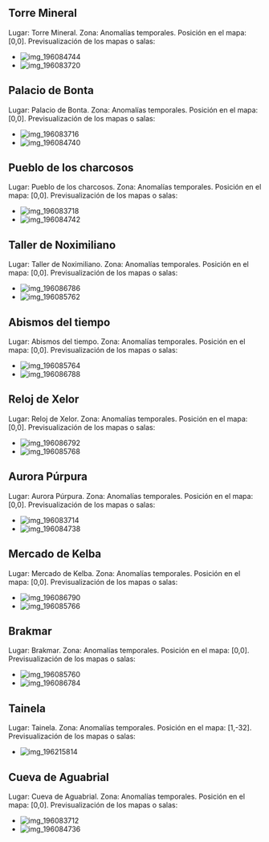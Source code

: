 ## Torre Mineral
Lugar: Torre Mineral.
Zona: Anomalías temporales.
Posición en el mapa: [0,0].
Previsualización de los mapas o salas:
- ![img_196084744](https://media.discordapp.net/attachments/1115311447145193482/1115345395330072586/196084744.jpg)
- ![img_196083720](https://media.discordapp.net/attachments/1115311447145193482/1115345361381363802/196083720.jpg)

## Palacio de Bonta
Lugar: Palacio de Bonta.
Zona: Anomalías temporales.
Posición en el mapa: [0,0].
Previsualización de los mapas o salas:
- ![img_196083716](https://media.discordapp.net/attachments/1115311447145193482/1115345355219931247/196083716.jpg)
- ![img_196084740](https://media.discordapp.net/attachments/1115311447145193482/1115345372785692702/196084740.jpg)

## Pueblo de los charcosos
Lugar: Pueblo de los charcosos.
Zona: Anomalías temporales.
Posición en el mapa: [0,0].
Previsualización de los mapas o salas:
- ![img_196083718](https://media.discordapp.net/attachments/1115311447145193482/1115345359573614675/196083718.jpg)
- ![img_196084742](https://media.discordapp.net/attachments/1115311447145193482/1115345375042215936/196084742.jpg)

## Taller de Noximiliano
Lugar: Taller de Noximiliano.
Zona: Anomalías temporales.
Posición en el mapa: [0,0].
Previsualización de los mapas o salas:
- ![img_196086786](https://media.discordapp.net/attachments/1115311447145193482/1115345423788413009/196086786.jpg)
- ![img_196085762](https://media.discordapp.net/attachments/1115311447145193482/1115345407447420998/196085762.jpg)

## Abismos del tiempo
Lugar: Abismos del tiempo.
Zona: Anomalías temporales.
Posición en el mapa: [0,0].
Previsualización de los mapas o salas:
- ![img_196085764](https://media.discordapp.net/attachments/1115311447145193482/1115345410052067388/196085764.jpg)
- ![img_196086788](https://media.discordapp.net/attachments/1115311447145193482/1115345444017541271/196086788.jpg)

## Reloj de Xelor
Lugar: Reloj de Xelor.
Zona: Anomalías temporales.
Posición en el mapa: [0,0].
Previsualización de los mapas o salas:
- ![img_196086792](https://media.discordapp.net/attachments/1115311447145193482/1115345450497745017/196086792.jpg)
- ![img_196085768](https://media.discordapp.net/attachments/1115311447145193482/1115345417966731314/196085768.jpg)

## Aurora Púrpura
Lugar: Aurora Púrpura.
Zona: Anomalías temporales.
Posición en el mapa: [0,0].
Previsualización de los mapas o salas:
- ![img_196083714](https://media.discordapp.net/attachments/1115311447145193482/1115345333367623690/196083714.jpg)
- ![img_196084738](https://media.discordapp.net/attachments/1115311447145193482/1115345371158290523/196084738.jpg)

## Mercado de Kelba
Lugar: Mercado de Kelba.
Zona: Anomalías temporales.
Posición en el mapa: [0,0].
Previsualización de los mapas o salas:
- ![img_196086790](https://media.discordapp.net/attachments/1115311447145193482/1115345449004585000/196086790.jpg)
- ![img_196085766](https://media.discordapp.net/attachments/1115311447145193482/1115345412325376080/196085766.jpg)

## Brakmar
Lugar: Brakmar.
Zona: Anomalías temporales.
Posición en el mapa: [0,0].
Previsualización de los mapas o salas:
- ![img_196085760](https://media.discordapp.net/attachments/1115311447145193482/1115345404427518072/196085760.jpg)
- ![img_196086784](https://media.discordapp.net/attachments/1115311447145193482/1115345422135861409/196086784.jpg)

## Tainela
Lugar: Tainela.
Zona: Anomalías temporales.
Posición en el mapa: [1,-32].
Previsualización de los mapas o salas:
- ![img_196215814](https://media.discordapp.net/attachments/1115311447145193482/1115345456273301595/196215814.jpg)

## Cueva de Aguabrial
Lugar: Cueva de Aguabrial.
Zona: Anomalías temporales.
Posición en el mapa: [0,0].
Previsualización de los mapas o salas:
- ![img_196083712](https://media.discordapp.net/attachments/1115311447145193482/1115345331203346633/196083712.jpg)
- ![img_196084736](https://media.discordapp.net/attachments/1115311447145193482/1115345368620748970/196084736.jpg)